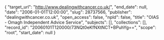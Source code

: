 {
  "target_url": "http://www.dealingwithcancer.co.uk/", 
  "end_date": null, 
  "date": "2006-01-01T12:00:00", 
  "slug": 28737566, 
  "publisher": "dealingwithcancer.co.uk", 
  "open_access": false, 
  "npld": false, 
  "title": "OIAS - Omagh Independent Advice Service", 
  "subjects": [], 
  "collections": [], 
  "record_id": "20060101T120000/73NQt0eKfNXtNCT+BPuhYg==", 
  "scope": "root", 
  "start_date": null
}

